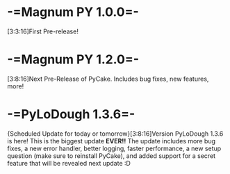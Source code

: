 # -=Magnum PY 1.0.0=-
[3:3:16]First Pre-release! 
# -=Magnum PY 1.2.0=-
[3:8:16]Next Pre-Release of PyCake. Includes bug fixes, new features, more! 
# -=PyLoDough 1.3.6=-
{Scheduled Update for today or tomorrow}[3:8:16]Version PyLoDough 1.3.6 is here! This is the biggest update __EVER!!__ The update includes more bug fixes, a new error handler, better logging, faster performance, a new setup question (make sure to reinstall PyCake), and added support for a secret feature that will be revealed next update :D
